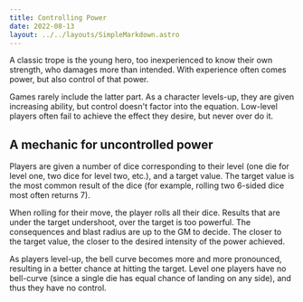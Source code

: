```yaml
---
title: Controlling Power
date: 2022-08-13
layout: ../../layouts/SimpleMarkdown.astro
---
```


A classic trope is the young hero, too inexperienced to know their own strength, who damages more than intended. With experience
often comes power, but also control of that power.

Games rarely include the latter part. As a character levels-up, they are given increasing ability, but control doesn't factor into
the equation. Low-level players often fail to achieve the effect they desire, but never over do it.


## A mechanic for uncontrolled power

Players are given a number of dice corresponding to their level (one die for level one, two dice for level two, etc.), and a target
value. The target value is the most common result of the dice (for example, rolling two 6-sided dice most often returns 7).

When rolling for their move, the player rolls all their dice. Results that are under the target undershoot, over the target is too
powerful. The consequences and blast radius are up to the GM to decide. The closer to the target value, the closer to the desired
intensity of the power achieved.

As players level-up, the bell curve becomes more and more pronounced, resulting in a better chance at hitting the target. Level one
players have no bell-curve (since a single die has equal chance of landing on any side), and thus they have no control.
